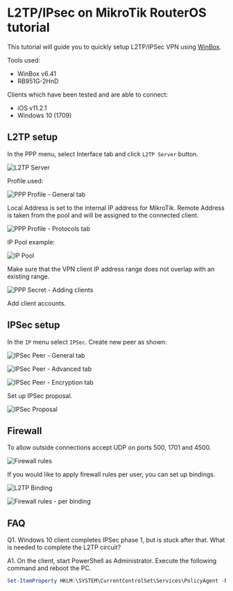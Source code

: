 # L2TP/IPsec on MikroTik RouterOS tutorial

This tutorial will guide you to quickly setup L2TP/IPSec VPN using  [WinBox](https://www.mikrotik.com/download).

Tools used:
* WinBox v6.41
* RB951G-2HnD

Clients which have been tested and are able to connect:
* iOS v11.2.1
* Windows 10 (1709)

## L2TP setup

In the PPP menu, select Interface tab and click `L2TP Server` button.

![L2TP Server](l2tp-server.png)

Profile used:

![PPP Profile - General tab](ppp-profile_general.png)

Local Address is set to the internal IP address for MikroTik.
Remote Address is taken from the pool and will be assigned to the connected client.

![PPP Profile - Protocols tab](ppp-profile_protocols.png)

IP Pool example:

![IP Pool](ip-pool.png)

Make sure that the VPN client IP address range does not overlap with an existing range.

![PPP Secret - Adding clients](ppp-secret.png)

Add client accounts.

## IPSec setup

In the ``IP`` menu select ``IPSec``. Create new peer as shown:

![IPSec Peer - General tab](ipsec-peer_general.png)

![IPSec Peer - Advanced tab](ipsec-peer_advanced.png)

![IPSec Peer - Encryption tab](ipsec-peer_encryption.png)

Set up IPSec proposal.

![IPSec Proposal](ipsec-proposal.png)

## Firewall

To allow outside connections accept UDP on ports 500, 1701 and 4500.

![Firewall rules](firewall_input.png)

If you would like to apply firewall rules per user, you can set up bindings.

![L2TP Binding](l2tp-binding.png)

![Firewall rules - per binding](firewall_forward.png)


## FAQ

Q1. Windows 10 client completes IPSec phase 1, but is stuck after that. What is needed to complete the L2TP circuit?

A1. On the client, start PowerShell as Administrator. Execute the following command and reboot the PC.

```PowerShell
Set-ItemProperty HKLM:\SYSTEM\CurrentControlSet\Services\PolicyAgent -Name AssumeUDPEncapsulationContextOnSendRule -Value 2 -Type DWord
```
